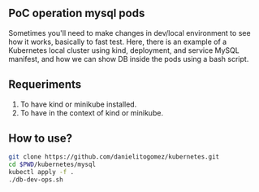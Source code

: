 ## PoC operation mysql pods

Sometimes you'll need to make changes in dev/local environment to see how it works, basically to fast test.
Here, there is an example of a Kubernetes local cluster using kind, deployment, and service MySQL manifest, and how we can show DB inside the pods using a bash script.

## Requeriments
1. To have kind or minikube installed.
2. To have in the context of kind or minikube.

## How to use?
```sh
git clone https://github.com/danielitogomez/kubernetes.git
cd $PWD/kubernetes/mysql
kubectl apply -f .
./db-dev-ops.sh
```
